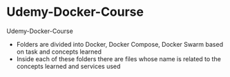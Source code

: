 # Udemy-Docker-Course
Udemy-Docker-Course
- Folders are divided into Docker, Docker Compose, Docker Swarm based on task and concepts learned
- Inside each of these folders there are files whose name is related to the concepts learned and services used
